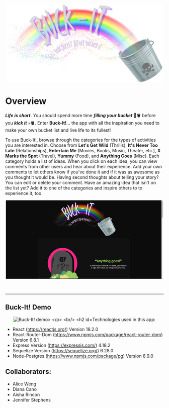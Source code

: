 <p align="center"> 
  <img src="src/img/Logowithtagline.png" alt="Buck-It!" width="500px" height="250px">
</p>

# Overview
*__Life is short.__* You should spend more time *__filling your bucket__* 🌈🪣 before you *__kick it__* 💀🪣. Enter **Buck-It!**... the app with all the inspiration you need to make your own bucket list and live life to its fullest!

To use Buck-It!, browse through the categories for the types of activities you are interested in. Choose from **Let's Get Wild** (Thrills), **It's Never Too Late** (Relationships), **Entertain Me** (Movies, Books, Music, Theater, etc.), **X Marks the Spot** (Travel), **Yummy** (Food), and **Anything Goes** (Misc). Each category holds a list of ideas. When you click on each idea, you can view comments from other users and hear about their experience. Add your own comments to let others know if you've done it and if it was as awesome as you thought it would be. Having second thoughts about telling your story? You can edit or delete your comment. Have an amazing idea that isn't on the list yet? Add it to one of the categories and inspire others to to experience it, too. 

<p align="center"> 
  <img src="src/img/buck-it-homepage-test.png" alt="Buck-It! screenshot" width="500px" height="250px">
</p>

<br />

**********

## Buck-It! Demo

<p align="center">
<img src="src/img/buck-it-demo-test.gif" alt="Buck-It! demo>
</p>

<br/>

## Technologies used in this app:
* React (https://reactjs.org/) Version 18.2.0
* React-Router-Dom (https://www.npmjs.com/package/react-router-dom) Version 6.8.1
* Express Version (https://expressjs.com/) 4.18.2
* Sequelize Version (https://sequelize.org/) 6.28.0
* Node-Postgres (https://www.npmjs.com/package/pg) Version 8.9.0

## Collaborators:
* Alice Weng
* Diana Cano
* Aisha Rincon
* Jennifer Stephens





